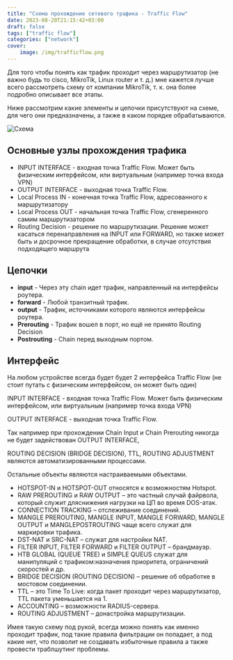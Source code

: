 ```yaml
---
title: "Схема прохождение сетевого трафика - Traffic Flow"
date: 2023-08-20T21:15:42+03:00
draft: false
tags: ["traffic flow"]
categories: ["network"]
cover:
    image: /img/trafficflow.png
---
```


Для того чтобы понять как трафик проходит через маршрутизатор (не важно будь то cisco, MikroTik, Linux router и т. д.) мне кажется лучше всего рассмотреть схему от компании MikroTik, т. к. она более подробно описывает все этапы.

Ниже рассмотрим какие элементы и цепочки присутствуют на схеме, для чего они предназначены, а также в каком порядке обрабатываются.

![Схема](/img/flow.png#center)

## Основные узлы прохождения трафика

-   INPUT INTERFACE - входная точка Traffic Flow. Может быть физическим интерфейсом, или виртуальным (например точка входа VPN)
-   OUTPUT INTERFACE - выходная точка Traffic Flow.
-   Local Process IN - конечная точка Traffic Flow, адресованного к маршрутизатору
-   Local Process OUT - начальная точка Traffic Flow, сгенеренного самим маршрутизатором
-   Routing Decision - решение по маршрутизации. Решение может касаться перенаправления на INPUT или FORWARD, но также может быть и досрочное прекращение обработки, в случае отсутствия подходящего маршрута

## Цепочки

-   **input** - Через эту chain идет трафик, направленный на интерфейсы роутера.
-   **forward** - Любой транзитный трафик.
-   **output** - Трафик, источниками которого являются интерфейсы роутера.
-   **Prerouting** - Трафик вошел в порт, но ещё не принято Routing Decision
-   **Postrouting** - Chain перед выходным портом.

## Интерфейс

На любом устройстве всегда будет будет 2 интерфейса Traffic Flow (не стоит путать с физическим интерфейсом, он может быть один)

INPUT INTERFACE - входная точка Traffic Flow. Может быть физическим интерфейсом, или виртуальным (например точка входа VPN)

OUTPUT INTERFACE - выходная точка Traffic Flow.

Так например при прохождении Chain Input и Chain Prerouting никогда не будет задействован OUTPUT INTERFACE,

ROUTING DECISION (BRIDGE DECISION), TTL, ROUTING ADJUSTMENT являются автоматизированными процессами.

Остальные объекты являются настраиваемыми объектами.

-   HOTSPOT-IN и HOTSPOT-OUT относятся к возможностям Hotspot.
-   RAW PREROUTING и RAW OUTPUT – это частный случай файрвола, который служит дляснижения нагрузки на ЦП во время DOS-атак.
-   CONNECTION TRACKING – отслеживание соединений.
-   MANGLE PREROUTING, MANGLE INPUT, MANGLE FORWARD, MANGLE OUTPUT и MANGLEPOSTROUTING чаще всего служат для маркировки трафика.
-   DST-NAT и SRC-NAT – служат для настройки NAT.
-   FILTER INPUT, FILTER FORWARD и FILTER OUTPUT – брандмауэр.
-   HTB GLOBAL (QUEUE TREE) и SIMPLE QUEUS служат для манипуляций с трафиком:назначения приоритета, ограничений скоростей и др.
-   BRIDGE DECISION (ROUTING DECISION) – решение об обработке в мостовом соединении.
-   TTL – это Time To Live: когда пакет проходит через маршрутизатор, TTL пакета уменьшается на 1.
-   ACCOUNTING – возможности RADIUS-сервера.
-   ROUTING ADJUSTMENT – донастройка маршрутизации.

Имея такую схему под рукой, всегда можно понять как именно проходит трафик, под такие правила фильтрации он попадает, а под какие нет, что позволит не создавать избыточные правила а также провести траблшутинг проблемы.